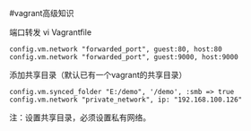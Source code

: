 #vagrant高级知识

端口转发
vi Vagrantfile
```
config.vm.network "forwarded_port", guest:80, host:80
config.vm.network "forwarded_port", guest:9000, host:9000
```

添加共享目录（默认已有一个vagrant的共享目录）
```
config.vm.synced_folder "E:/demo", '/demo', :smb => true
config.vm.network "private_network", ip: "192.168.100.126"
```
注：设置共享目录，必须设置私有网络。
